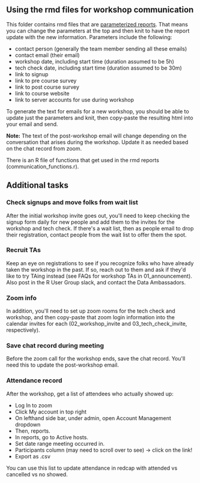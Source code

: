 ## Using the rmd files for workshop communication

This folder contains rmd files that are [parameterized reports](https://bookdown.org/yihui/rmarkdown/parameterized-reports.html). That means you can change the parameters at the top and then knit to have the report update with the new information. Parameters include the following:

- contact person (generally the team member sending all these emails)
- contact email (their email)
- workshop date, including start time (duration assumed to be 5h)
- tech check date, including start time (duration assumed to be 30m)
- link to signup
- link to pre course survey
- link to post course survey
- link to course website
- link to server accounts for use during workshop

To generate the text for emails for a new workshop, you should be able to update just the parameters and knit, then copy-paste the resulting html into your email and send. 

**Note:** The text of the post-workshop email will change depending on the conversation that arises during the workshop. Update it as needed based on the chat record from zoom.

There is an R file of functions that get used in the rmd reports (communication_functions.r). 

## Additional tasks

### Check signups and move folks from wait list

After the initial workshop invite goes out, you'll need to keep checking the signup form daily for new people and add them to the invites for the workshop and tech check. If there's a wait list, then as people email to drop their registration, contact people from the wait list to offer them the spot. 

### Recruit TAs

Keep an eye on registrations to see if you recognize folks who have already taken the workshop in the past. If so, reach out to them and ask if they'd like to try TAing instead (see FAQs for workshop TAs in 01_announcement). Also post in the R User Group slack, and contact the Data Ambassadors. 

### Zoom info

In addition, you'll need to set up zoom rooms for the tech check and workshop, and then copy-paste that zoom login information into the calendar invites for each (02_workshop_invite and 03_tech_check_invite, respectively).

### Save chat record during meeting

Before the zoom call for the workshop ends, save the chat record. You'll need this to update the post-workshop email. 

### Attendance record

After the workshop, get a list of attendees who actually showed up:

* Log In to zoom
* Click My account in top right
* On lefthand side bar,  under admin, open Account Management dropdown
* Then, reports. 
* In reports, go to Active hosts. 
* Set date range meeting occurred in. 
* Participants column (may need to scroll over to see) -> click on the link! 
* Export as .csv

You can use this list to update attendance in redcap with attended vs cancelled vs no showed. 
